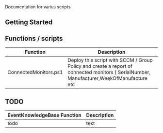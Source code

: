 # 
Documentation for varius scripts


## Getting Started

## Functions / scripts 

|   Function  |  Description  |
| ------------- | ------------- |
| ConnectedMonitors.ps1  | Deploy this script with SCCM / Group Policy and create a report of connected monitors ( SerialNumber, Manufacturer,WeekOfManufacture etc  |


## TODO 

|  EventKnowledgeBase Function  |  Description  |
| ------------- | ------------- |
| todo | text  |
